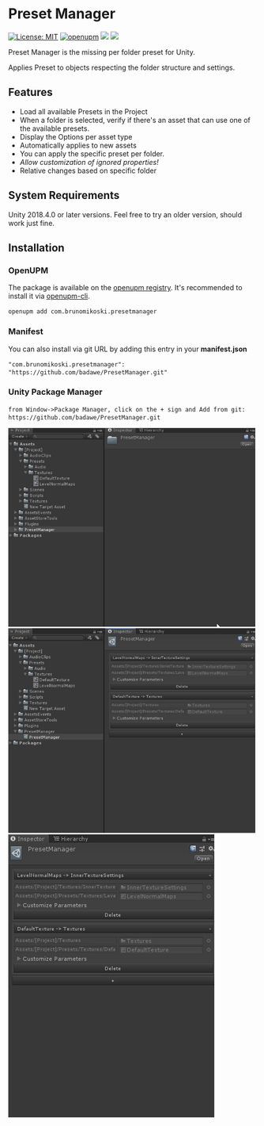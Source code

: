 # Preset Manager
[![License: MIT](https://img.shields.io/badge/License-MIT-brightgreen.svg)](https://github.com/badawe/PresetManager/blob/develop/LICENSE)
[![openupm](https://img.shields.io/npm/v/com.brunomikoski.presetmanager?label=openupm&registry_uri=https://package.openupm.com)](https://openupm.com/packages/com.brunomikoski.presetmanager/)
![](https://img.shields.io/github/followers/badawe?label=Follow&style=social) ![](https://img.shields.io/twitter/follow/brunomikoski?style=social)

Preset Manager is the missing per folder preset for Unity.

Applies Preset to objects respecting the folder structure and settings.


## Features
- Load all available Presets in the Project
- When a folder is selected, verify if there's an asset that can use one of the available presets.
- Display the Options per asset type 
- Automatically applies to new assets
- You can apply the specific preset per folder.
- *Allow customization of ignored properties!*
- Relative changes based on specific folder

## System Requirements
Unity 2018.4.0 or later versions. Feel free to try an older version, should work just fine.

## Installation

### OpenUPM
The package is available on the [openupm registry](https://openupm.com). It's recommended to install it via [openupm-cli](https://github.com/openupm/openupm-cli).

```
openupm add com.brunomikoski.presetmanager
```

### Manifest
You can also install via git URL by adding this entry in your **manifest.json**
```
"com.brunomikoski.presetmanager": "https://github.com/badawe/PresetManager.git"
```

### Unity Package Manager
```
from Window->Package Manager, click on the + sign and Add from git: https://github.com/badawe/PresetManager.git
```

![inspector](/Documentation~/general-usage.gif) ![Manager](/Documentation~/add-new-from-manager.gif) ![properties](/Documentation~/properties-modification.gif)
